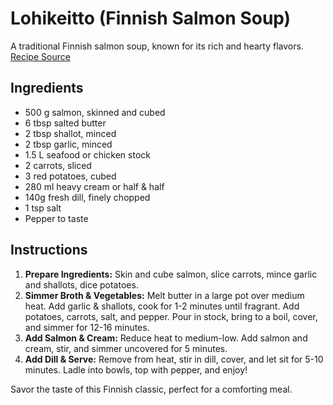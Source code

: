 # Lohikeitto (Finnish Salmon Soup)

A traditional Finnish salmon soup, known for its rich and hearty flavors. [Recipe Source](https://www.reddit.com/r/FoodPorn/comments/tk4gso/oc_lohikeitto_finnish_salmon_soup/)

## Ingredients

- 500 g salmon, skinned and cubed
- 6 tbsp salted butter
- 2 tbsp shallot, minced
- 2 tbsp garlic, minced
- 1.5 L seafood or chicken stock
- 2 carrots, sliced
- 3 red potatoes, cubed
- 280 ml heavy cream or half & half
- 140g fresh dill, finely chopped
- 1 tsp salt
- Pepper to taste

## Instructions

1. **Prepare Ingredients:** Skin and cube salmon, slice carrots, mince garlic and shallots, dice potatoes.
2. **Simmer Broth & Vegetables:** Melt butter in a large pot over medium heat. Add garlic & shallots, cook for 1-2 minutes until fragrant. Add potatoes, carrots, salt, and pepper. Pour in stock, bring to a boil, cover, and simmer for 12-16 minutes.
3. **Add Salmon & Cream:** Reduce heat to medium-low. Add salmon and cream, stir, and simmer uncovered for 5 minutes.
4. **Add Dill & Serve:** Remove from heat, stir in dill, cover, and let sit for 5-10 minutes. Ladle into bowls, top with pepper, and enjoy!

Savor the taste of this Finnish classic, perfect for a comforting meal.
